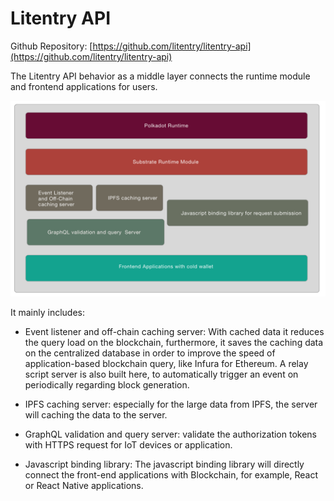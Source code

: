 # Litentry API

Github Repository: [https://github.com/litentry/litentry-api](https://github.com/litentry/litentry-api)

The Litentry API behavior as a middle layer connects the runtime module and frontend applications for users.

![API Design](./design.png)

It mainly includes:

* Event listener and off-chain caching server:  With cached data it reduces the query load on the blockchain, furthermore, it saves the caching data on the centralized database in order to improve the speed of application-based blockchain query, like Infura for Ethereum. A relay script server is also built here, to automatically trigger an event on periodically regarding block generation.

* IPFS caching server: especially for the large data from IPFS, the server will caching the data to the server.

* GraphQL validation and query server: validate the authorization tokens with HTTPS request for IoT devices or application.

* Javascript binding library: The javascript binding library will directly connect the front-end applications with Blockchain, for example, React or React Native applications.

